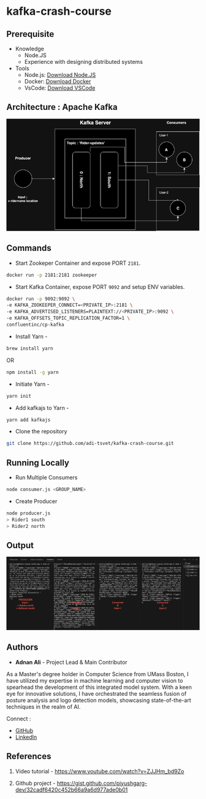 # kafka-crash-course

## Prerequisite
- Knowledge
  - Node.JS
  - Experience with designing distributed systems
- Tools
  - Node.js: [Download Node.JS](https://nodejs.org/en)
  - Docker: [Download Docker](https://www.docker.com)
  - VsCode: [Download VSCode](https://code.visualstudio.com)

## Architecture : Apache Kafka
![](screenshots/apache_Kafka.png)


## Commands
- Start Zookeper Container and expose PORT `2181`.
```bash
docker run -p 2181:2181 zookeeper
```
- Start Kafka Container, expose PORT `9092` and setup ENV variables.
```bash
docker run -p 9092:9092 \
-e KAFKA_ZOOKEEPER_CONNECT=<PRIVATE_IP>:2181 \
-e KAFKA_ADVERTISED_LISTENERS=PLAINTEXT://<PRIVATE_IP>:9092 \
-e KAFKA_OFFSETS_TOPIC_REPLICATION_FACTOR=1 \
confluentinc/cp-kafka
```
- Install Yarn - 
```bash
brew install yarn
```
OR
```bash
npm install -g yarn
```

- Initiate Yarn - 
```bash
yarn init
```

- Add kafkajs to Yarn - 
```bash
yarn add kafkajs
```

- Clone the repository
```bash
git clone https://github.com/adi-tsvet/kafka-crash-course.git
```

## Running Locally
- Run Multiple Consumers
```bash
node consumer.js <GROUP_NAME>
```
- Create Producer
```bash
node producer.js
> Rider1 south
> Rider2 north
```

## Output
![](screenshots/result.png)


## Authors

* **Adnan Ali** - Project Lead & Main Contributor

As a Master's degree holder in Computer Science from UMass Boston, I have utilized my expertise in machine learning and computer vision to spearhead the development of this integrated model system. 
With a keen eye for innovative solutions, I have orchestrated the seamless fusion of posture analysis and logo detection models, showcasing state-of-the-art techniques in the realm of AI.

Connect :
- [GitHub](https://github.com/adi-tsvet)
- [LinkedIn](https://www.linkedin.com/in/adi-tsvet/) 

## References
1. Video tutorial - https://www.youtube.com/watch?v=ZJJHm_bd9Zo

2. Github project - https://gist.github.com/piyushgarg-dev/32cadf6420c452b66a9a6d977ade0b01
